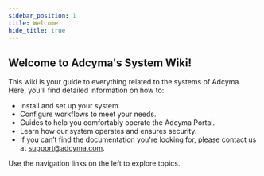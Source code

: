 ```yaml
---
sidebar_position: 1
title: Welcome
hide_title: true
---
```

## Welcome to Adcyma's System Wiki!


This wiki is your guide to everything related to the systems of Adcyma. Here, you'll find detailed information on how to:

* Install and set up your system.
* Configure workflows to meet your needs.
* Guides to help you comfortably operate the Adcyma Portal.
* Learn how our system operates and ensures security.
* If you can’t find the documentation you're looking for, please contact us at support@adcyma.com.

Use the navigation links on the left to explore topics.